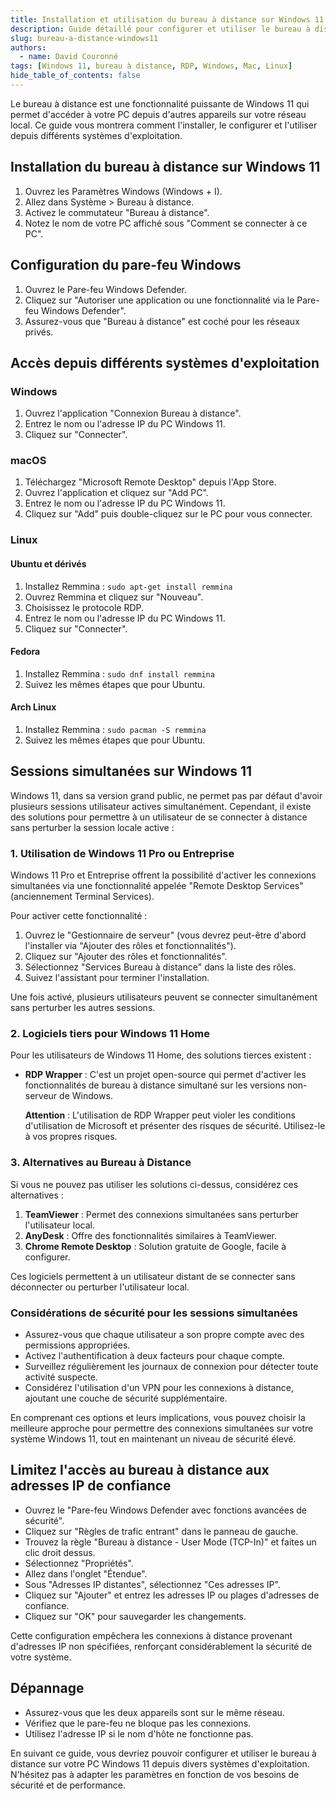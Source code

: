 ```yaml
---
title: Installation et utilisation du bureau à distance sur Windows 11
description: Guide détaillé pour configurer et utiliser le bureau à distance sur Windows 11, accessible depuis Windows, Mac et Linux.
slug: bureau-a-distance-windows11
authors:
  - name: David Couronné
tags: [Windows 11, bureau à distance, RDP, Windows, Mac, Linux]
hide_table_of_contents: false
---
```


Le bureau à distance est une fonctionnalité puissante de Windows 11 qui permet d'accéder à votre PC depuis d'autres appareils sur votre réseau local. Ce guide vous montrera comment l'installer, le configurer et l'utiliser depuis différents systèmes d'exploitation.

<!-- truncate -->

## Installation du bureau à distance sur Windows 11

1. Ouvrez les Paramètres Windows (Windows + I).
2. Allez dans Système > Bureau à distance.
3. Activez le commutateur "Bureau à distance".
4. Notez le nom de votre PC affiché sous "Comment se connecter à ce PC".

## Configuration du pare-feu Windows

1. Ouvrez le Pare-feu Windows Defender.
2. Cliquez sur "Autoriser une application ou une fonctionnalité via le Pare-feu Windows Defender".
3. Assurez-vous que "Bureau à distance" est coché pour les réseaux privés.

## Accès depuis différents systèmes d'exploitation

### Windows

1. Ouvrez l'application "Connexion Bureau à distance".
2. Entrez le nom ou l'adresse IP du PC Windows 11.
3. Cliquez sur "Connecter".

### macOS

1. Téléchargez "Microsoft Remote Desktop" depuis l'App Store.
2. Ouvrez l'application et cliquez sur "Add PC".
3. Entrez le nom ou l'adresse IP du PC Windows 11.
4. Cliquez sur "Add" puis double-cliquez sur le PC pour vous connecter.

### Linux

#### Ubuntu et dérivés

1. Installez Remmina : `sudo apt-get install remmina`
2. Ouvrez Remmina et cliquez sur "Nouveau".
3. Choisissez le protocole RDP.
4. Entrez le nom ou l'adresse IP du PC Windows 11.
5. Cliquez sur "Connecter".

#### Fedora

1. Installez Remmina : `sudo dnf install remmina`
2. Suivez les mêmes étapes que pour Ubuntu.

#### Arch Linux

1. Installez Remmina : `sudo pacman -S remmina`
2. Suivez les mêmes étapes que pour Ubuntu.

## Sessions simultanées sur Windows 11

Windows 11, dans sa version grand public, ne permet pas par défaut d'avoir plusieurs sessions utilisateur actives simultanément. Cependant, il existe des solutions pour permettre à un utilisateur de se connecter à distance sans perturber la session locale active :

### 1. Utilisation de Windows 11 Pro ou Entreprise

Windows 11 Pro et Entreprise offrent la possibilité d'activer les connexions simultanées via une fonctionnalité appelée "Remote Desktop Services" (anciennement Terminal Services).

Pour activer cette fonctionnalité :

1. Ouvrez le "Gestionnaire de serveur" (vous devrez peut-être d'abord l'installer via "Ajouter des rôles et fonctionnalités").
2. Cliquez sur "Ajouter des rôles et fonctionnalités".
3. Sélectionnez "Services Bureau à distance" dans la liste des rôles.
4. Suivez l'assistant pour terminer l'installation.

Une fois activé, plusieurs utilisateurs peuvent se connecter simultanément sans perturber les autres sessions.

### 2. Logiciels tiers pour Windows 11 Home

Pour les utilisateurs de Windows 11 Home, des solutions tierces existent :

- **RDP Wrapper** : C'est un projet open-source qui permet d'activer les fonctionnalités de bureau à distance simultané sur les versions non-serveur de Windows.

  **Attention** : L'utilisation de RDP Wrapper peut violer les conditions d'utilisation de Microsoft et présenter des risques de sécurité. Utilisez-le à vos propres risques.

### 3. Alternatives au Bureau à Distance

Si vous ne pouvez pas utiliser les solutions ci-dessus, considérez ces alternatives :

1. **TeamViewer** : Permet des connexions simultanées sans perturber l'utilisateur local.
2. **AnyDesk** : Offre des fonctionnalités similaires à TeamViewer.
3. **Chrome Remote Desktop** : Solution gratuite de Google, facile à configurer.

Ces logiciels permettent à un utilisateur distant de se connecter sans déconnecter ou perturber l'utilisateur local.

### Considérations de sécurité pour les sessions simultanées

- Assurez-vous que chaque utilisateur a son propre compte avec des permissions appropriées.
- Activez l'authentification à deux facteurs pour chaque compte.
- Surveillez régulièrement les journaux de connexion pour détecter toute activité suspecte.
- Considérez l'utilisation d'un VPN pour les connexions à distance, ajoutant une couche de sécurité supplémentaire.

En comprenant ces options et leurs implications, vous pouvez choisir la meilleure approche pour permettre des connexions simultanées sur votre système Windows 11, tout en maintenant un niveau de sécurité élevé.

## Limitez l'accès au bureau à distance aux adresses IP de confiance

- Ouvrez le "Pare-feu Windows Defender avec fonctions avancées de sécurité".
- Cliquez sur "Règles de trafic entrant" dans le panneau de gauche.
- Trouvez la règle "Bureau à distance - User Mode (TCP-In)" et faites un clic droit dessus.
- Sélectionnez "Propriétés".
- Allez dans l'onglet "Étendue".
- Sous "Adresses IP distantes", sélectionnez "Ces adresses IP".
- Cliquez sur "Ajouter" et entrez les adresses IP ou plages d'adresses de confiance.
- Cliquez sur "OK" pour sauvegarder les changements.

Cette configuration empêchera les connexions à distance provenant d'adresses IP non spécifiées, renforçant considérablement la sécurité de votre système.

## Dépannage

- Assurez-vous que les deux appareils sont sur le même réseau.
- Vérifiez que le pare-feu ne bloque pas les connexions.
- Utilisez l'adresse IP si le nom d'hôte ne fonctionne pas.

En suivant ce guide, vous devriez pouvoir configurer et utiliser le bureau à distance sur votre PC Windows 11 depuis divers systèmes d'exploitation. N'hésitez pas à adapter les paramètres en fonction de vos besoins de sécurité et de performance.
